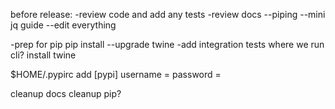 before release:
-review code and add any tests
-review docs
--piping
--mini jq guide
--edit everything

-prep for pip
pip install --upgrade twine
-add integration tests where we run cli?
install twine


$HOME/.pypirc
add
[pypi]
username = <username>
password = <password>

cleanup docs
cleanup pip?
